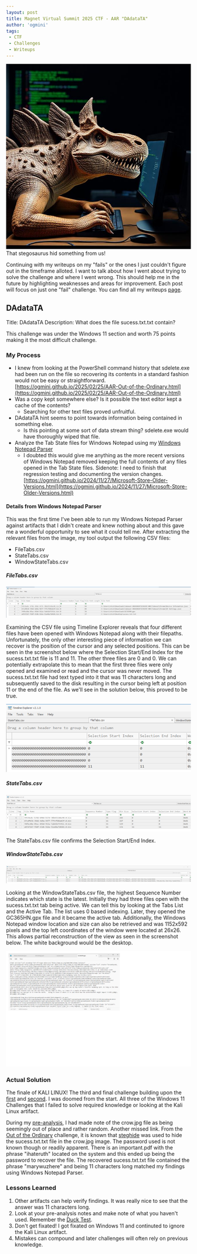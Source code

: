 ```yaml
---
layout: post
title: Magnet Virtual Summit 2025 CTF - AAR "DAdataTA"
author: 'ogmini'
tags:
 - CTF
 - Challenges
 - Writeups
---
```


![Stegosaurus running CLI commands](/images/memes/steghide.jpg)
That stegosaurus hid something from us!

Continuing with my writeups on my "fails" or the ones I just couldn't figure out in the timeframe alloted. I want to talk about how I went about trying to solve the challenge and where I went wrong. This should help me in the future by highlighting weaknesses and areas for improvement. Each post will focus on just one "fail" challenge. You can find all my writeups [page](https://ogmini.github.io/ctf).

## DAdataTA

Title: DAdataTA
Description: What does the file sucess.txt.txt contain?

This challenge was under the Windows 11 section and worth 75 points making it the most difficult challenge.

### My Process

- I knew from looking at the PowerShell command history that sdelete.exe had been run on the file so recovering its contents in a standard fashion would not be easy or straightforward. [https://ogmini.github.io/2025/02/25/AAR-Out-of-the-Ordinary.html](https://ogmini.github.io/2025/02/25/AAR-Out-of-the-Ordinary.html)
- Was a copy kept somewhere else? Is it possible the text editor kept a cache of the contents?
  - Searching for other text files proved unfruitful.
- DAdataTA hint seems to point towards information being contained in something else.
  - Is this pointing at some sort of data stream thing? sdelete.exe would have thoroughly wiped that file.
- Analyze the Tab State files for Windows Notepad using my [Windows Notepad Parser](https://github.com/ogmini/Notepad-State-Library)
  - I doubted this would give me anything as the more recent versions of Windows Notepad removed keeping the full contents of any files opened in the Tab State files. Sidenote: I need to finish that regression testing and documenting the version changes. [https://ogmini.github.io/2024/11/27/Microsoft-Store-Older-Versions.html](https://ogmini.github.io/2024/11/27/Microsoft-Store-Older-Versions.html)

#### Details from Windows Notepad Parser

This was the first time I've been able to run my Windows Notepad Parser against artifacts that I didn't create and knew nothing about and this gave me a wonderful opportunity to see what it could tell me. After extracting the relevant files from the image, my tool output the following CSV files:

- FileTabs.csv
- StateTabs.csv
- WindowStateTabs.csv

##### FileTabs.csv

![FileTabs.csv](/images/DAdataTA/FileTabs.png)

Examining the CSV file using Timeline Explorer reveals that four different files have been opened with Windows Notepad along with their filepaths. Unfortunately, the only other interesting piece of information we can recover is the position of the cursor and any selected positions. This can be seen in the screenshot below where the Selection Start/End Index for the sucess.txt.txt file is 11 and 11. The other three files are 0 and 0. We can potentially extrapolate this to mean that the first three files were only opened and examined or read and the cursor was never moved. The sucess.txt.txt file had text typed into it that was 11 characters long and subsequently saved to the disk resulting in the cursor being left at position 11 or the end of the file. As we'll see in the solution below, this proved to be true.  

![FileTabs.csv - Selection](/images/DAdataTA/Selection.png)

##### StateTabs.csv

![StateTabs.csv](/images/DAdataTA/StateTabs.png)

The StateTabs.csv file confirms the Selection Start/End Index.

##### WindowStateTabs.csv

![WindowStateTabs.csv](/images/DAdataTA/WindowStateTabs.png)

Looking at the WindowStateTabs.csv file, the highest Sequence Number indicates which state is the latest. Initially they had three files open with the sucess.txt.txt tab being active. We can tell this by looking at the Tabs List and the Active Tab. The list uses 0 based indexing. Later, they opened the GC365HN.gpx file and it became the active tab. Additionally, the Windows Notepad window location and size can also be retrieved and was 1152x592 pixels and the top left coordinates of the window were located at 26x26. This allows partial reconstruction of the view as seen in the screenshot below. The white background would be the desktop.

![PartialReconstruction](/images/DAdataTA/PartialReconstruction.png)

### Actual Solution

The finale of KALI LINUX! The third and final challenge building upon the [first](https://ogmini.github.io/2025/02/24/AAR-A-Shadow-of-the-Real-Thing.html) and [second](https://ogmini.github.io/2025/02/25/AAR-Out-of-the-Ordinary.html). I was doomed from the start. All three of the Windows 11 Challenges that I failed to solve required knowledge or looking at the Kali Linux artifact.

During my [pre-analysis](https://ogmini.github.io/2025/02/12/Magnet-CTF-Pre-Analysis.html), I had made note of the crow.jpg file as being seemingly out of place and rather random. Another missed link. From the [Out of the Ordinary](https://ogmini.github.io/2025/02/25/AAR-Out-of-the-Ordinary.html) challenge, it is known that [steghide](https://steghide.sourceforge.net/) was used to hide the sucess.txt.txt file in the crow.jpg image. The password used is not known though or readily apparent. There is an important.pdf with the phrase "ihateruth" located on the system and this ended up being the password to recover the file. The recovered sucess.txt.txt file contained the phrase "marywuzhere" and being 11 characters long matched my findings using Windows Notepad Parser.

### Lessons Learned

1. Other artifacts can help verify findings. It was really nice to see that the answer was 11 characters long.
2. Look at your pre-analysis notes and make note of what you haven't used. Remember the [Duck Test](https://en.wikipedia.org/wiki/Duck_test).
3. Don't get fixated! I got fixated on Windows 11 and continuted to ignore the Kali Linux artifact.
4. Mistakes can compound and later challenges will often rely on previous knowledge.
